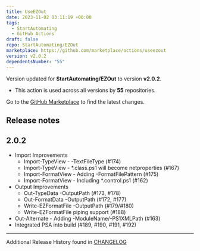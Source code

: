 ```yaml
---
title: UseEZOut
date: 2023-11-02 03:11:19 +00:00
tags:
  - StartAutomating
  - GitHub Actions
draft: false
repo: StartAutomating/EZOut
marketplace: https://github.com/marketplace/actions/useezout
version: v2.0.2
dependentsNumber: "55"
---
```



Version updated for **StartAutomating/EZOut** to version **v2.0.2**.
- This action is used across all versions by **55** repositories.

Go to the [GitHub Marketplace](https://github.com/marketplace/actions/useezout) to find the latest changes.

## Release notes

## 2.0.2

* Import Improvements
  * Import-TypeView - -TextFileType (#174)
  * Import-TypeView - *.class.ps1 will become netproperties (#167)
  * Import-FormatView - Adding -FormatFilePattern (#175)
  * Import-FormatView - Including *.control.ps1 (#162)
* Output Improvements
  * Out-TypeData -OutputPath (#173, #178)
  * Out-FormatData -OutputPath (#172, #177)
  * Write-EZFormatFile -OutputPath (#179/#180)
  * Write-EZFormatFile piping support (#188)
* Out-Alternate - Adding -ModuleName/-PS1XMLPath (#163)
* Integrated PSA into build (#189, #190, #191, #192)

---

Additional Release History found in [CHANGELOG](https://github.com/StartAutomating/EZOut/blob/master/CHANGELOG.md)
            
